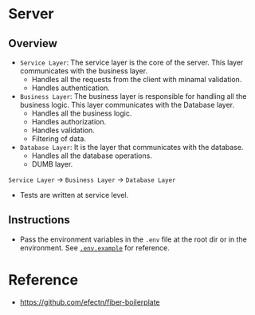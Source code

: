 # Server

## Overview

- `Service Layer`: The service layer is the core of the server. This layer communicates with the business layer.
  - Handles all the requests from the client with minamal validation.
  - Handles authentication.
- `Business Layer`: The business layer is responsible for handling all the business logic. This layer communicates with the Database layer.
  - Handles all the business logic.
  - Handles authorization.
  - Handles validation.
  - Filtering of data.
- `Database Layer`: It is the layer that communicates with the database.
  - Handles all the database operations.
  - DUMB layer.

`Service Layer` -> `Business Layer` -> `Database Layer`

- Tests are written at service level.

## Instructions

- Pass the environment variables in the `.env` file at the root dir or in the environment. See [`.env.example`](.env.example) for reference.

# Reference

- https://github.com/efectn/fiber-boilerplate
